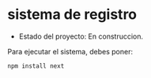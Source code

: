 <h1> sistema de registro</h1>

- Estado del proyecto: En construccion.

Para ejecutar el sistema, debes poner:

```npm install next```
